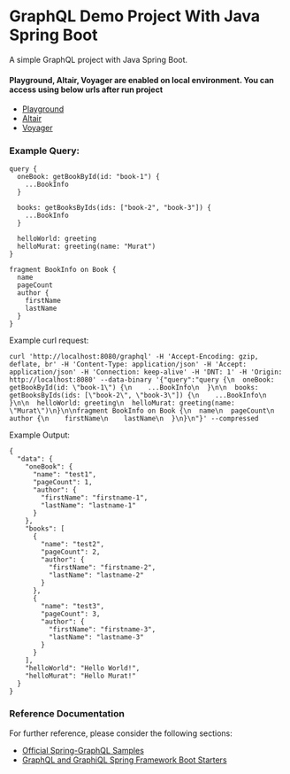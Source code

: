 # GraphQL Demo Project With Java Spring Boot
A simple GraphQL project with Java Spring Boot.

#### Playground, Altair, Voyager are enabled on local environment. You can access using below urls after run project
- [Playground](http://localhost:8080/playground) 
- [Altair](http://localhost:8080/altair)
- [Voyager](http://localhost:8080/voyager)

### Example Query:

```
query {
  oneBook: getBookById(id: "book-1") {
    ...BookInfo
  }

  books: getBooksByIds(ids: ["book-2", "book-3"]) {
    ...BookInfo
  }

  helloWorld: greeting
  helloMurat: greeting(name: "Murat")
}

fragment BookInfo on Book {
  name
  pageCount
  author {
    firstName
    lastName
  }
}
```

Example curl request:
```
curl 'http://localhost:8080/graphql' -H 'Accept-Encoding: gzip, deflate, br' -H 'Content-Type: application/json' -H 'Accept: application/json' -H 'Connection: keep-alive' -H 'DNT: 1' -H 'Origin: http://localhost:8080' --data-binary '{"query":"query {\n  oneBook: getBookById(id: \"book-1\") {\n    ...BookInfo\n  }\n\n  books: getBooksByIds(ids: [\"book-2\", \"book-3\"]) {\n    ...BookInfo\n  }\n\n  helloWorld: greeting\n  helloMurat: greeting(name: \"Murat\")\n}\n\nfragment BookInfo on Book {\n  name\n  pageCount\n  author {\n    firstName\n    lastName\n  }\n}\n"}' --compressed
```

Example Output:
```
{
  "data": {
    "oneBook": {
      "name": "test1",
      "pageCount": 1,
      "author": {
        "firstName": "firstname-1",
        "lastName": "lastname-1"
      }
    },
    "books": [
      {
        "name": "test2",
        "pageCount": 2,
        "author": {
          "firstName": "firstname-2",
          "lastName": "lastname-2"
        }
      },
      {
        "name": "test3",
        "pageCount": 3,
        "author": {
          "firstName": "firstname-3",
          "lastName": "lastname-3"
        }
      }
    ],
    "helloWorld": "Hello World!",
    "helloMurat": "Hello Murat!"
  }
}
```


### Reference Documentation
For further reference, please consider the following sections:

* [Official Spring-GraphQL Samples](https://github.com/spring-projects/spring-graphql/tree/main/samples/webmvc-http)
* [GraphQL and GraphiQL Spring Framework Boot Starters](https://github.com/graphql-java-kickstart/graphql-spring-boot)